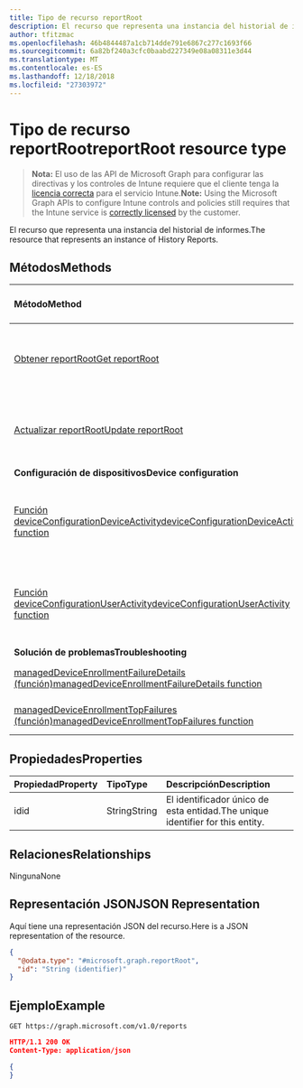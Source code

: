 ```yaml
---
title: Tipo de recurso reportRoot
description: El recurso que representa una instancia del historial de informes.
author: tfitzmac
ms.openlocfilehash: 46b4844487a1cb714dde791e6867c277c1693f66
ms.sourcegitcommit: 6a82bf240a3cfc0baabd227349e08a08311e3d44
ms.translationtype: MT
ms.contentlocale: es-ES
ms.lasthandoff: 12/18/2018
ms.locfileid: "27303972"
---
```

# <a name="reportroot-resource-type"></a><span data-ttu-id="a9511-103">Tipo de recurso reportRoot</span><span class="sxs-lookup"><span data-stu-id="a9511-103">reportRoot resource type</span></span>

> <span data-ttu-id="a9511-104">**Nota:** El uso de las API de Microsoft Graph para configurar las directivas y los controles de Intune requiere que el cliente tenga la [licencia correcta](https://go.microsoft.com/fwlink/?linkid=839381) para el servicio Intune.</span><span class="sxs-lookup"><span data-stu-id="a9511-104">**Note:** Using the Microsoft Graph APIs to configure Intune controls and policies still requires that the Intune service is [correctly licensed](https://go.microsoft.com/fwlink/?linkid=839381) by the customer.</span></span>

<span data-ttu-id="a9511-105">El recurso que representa una instancia del historial de informes.</span><span class="sxs-lookup"><span data-stu-id="a9511-105">The resource that represents an instance of History Reports.</span></span>
## <a name="methods"></a><span data-ttu-id="a9511-106">Métodos</span><span class="sxs-lookup"><span data-stu-id="a9511-106">Methods</span></span>
|<span data-ttu-id="a9511-107">Método</span><span class="sxs-lookup"><span data-stu-id="a9511-107">Method</span></span>|<span data-ttu-id="a9511-108">Tipo de valor devuelto</span><span class="sxs-lookup"><span data-stu-id="a9511-108">Return Type</span></span>|<span data-ttu-id="a9511-109">Descripción</span><span class="sxs-lookup"><span data-stu-id="a9511-109">Description</span></span>|
|:---|:---|:---|
|[<span data-ttu-id="a9511-110">Obtener reportRoot</span><span class="sxs-lookup"><span data-stu-id="a9511-110">Get reportRoot</span></span>](../api/intune-shared-reportroot-get.md)|[<span data-ttu-id="a9511-111">reportRoot</span><span class="sxs-lookup"><span data-stu-id="a9511-111">reportRoot</span></span>](../resources/intune-shared-reportroot.md)|<span data-ttu-id="a9511-112">Lea las propiedades y las relaciones del objeto [reportRoot](../resources/intune-shared-reportroot.md).</span><span class="sxs-lookup"><span data-stu-id="a9511-112">Read properties and relationships of the [reportRoot](../resources/intune-shared-reportroot.md) object.</span></span>|
|[<span data-ttu-id="a9511-113">Actualizar reportRoot</span><span class="sxs-lookup"><span data-stu-id="a9511-113">Update reportRoot</span></span>](../api/intune-shared-reportroot-update.md)|[<span data-ttu-id="a9511-114">reportRoot</span><span class="sxs-lookup"><span data-stu-id="a9511-114">reportRoot</span></span>](../resources/intune-shared-reportroot.md)|<span data-ttu-id="a9511-115">Actualice las propiedades de un objeto [reportRoot](../resources/intune-shared-reportroot.md).</span><span class="sxs-lookup"><span data-stu-id="a9511-115">Update the properties of a [reportRoot](../resources/intune-shared-reportroot.md) object.</span></span>|
|<span data-ttu-id="a9511-116">**Configuración de dispositivos**</span><span class="sxs-lookup"><span data-stu-id="a9511-116">**Device configuration**</span></span>|
|[<span data-ttu-id="a9511-117">Función deviceConfigurationDeviceActivity</span><span class="sxs-lookup"><span data-stu-id="a9511-117">deviceConfigurationDeviceActivity function</span></span>](../api/intune-shared-reportroot-deviceconfigurationdeviceactivity.md)|[<span data-ttu-id="a9511-118">report</span><span class="sxs-lookup"><span data-stu-id="a9511-118">report</span></span>](../resources/intune-shared-report.md)|<span data-ttu-id="a9511-119">Metadatos para el informe de actividad de dispositivo de configuración de dispositivo</span><span class="sxs-lookup"><span data-stu-id="a9511-119">Metadata for the device configuration device activity report</span></span>|
|[<span data-ttu-id="a9511-120">Función deviceConfigurationUserActivity</span><span class="sxs-lookup"><span data-stu-id="a9511-120">deviceConfigurationUserActivity function</span></span>](../api/intune-shared-reportroot-deviceconfigurationuseractivity.md)|[<span data-ttu-id="a9511-121">report</span><span class="sxs-lookup"><span data-stu-id="a9511-121">report</span></span>](../resources/intune-shared-report.md)|<span data-ttu-id="a9511-122">Metadatos para el informe de actividad de usuario de configuración de dispositivo</span><span class="sxs-lookup"><span data-stu-id="a9511-122">Metadata for the device configuration user activity report</span></span>|
|<span data-ttu-id="a9511-123">**Solución de problemas**</span><span class="sxs-lookup"><span data-stu-id="a9511-123">**Troubleshooting**</span></span>|
|[<span data-ttu-id="a9511-124">managedDeviceEnrollmentFailureDetails (función)</span><span class="sxs-lookup"><span data-stu-id="a9511-124">managedDeviceEnrollmentFailureDetails function</span></span>](../api/intune-shared-reportroot-manageddeviceenrollmentfailuredetails.md)|[<span data-ttu-id="a9511-125">report</span><span class="sxs-lookup"><span data-stu-id="a9511-125">report</span></span>](../resources/intune-shared-report.md)|<span data-ttu-id="a9511-126">Todavía no está documentada.</span><span class="sxs-lookup"><span data-stu-id="a9511-126">Not yet documented.</span></span>|
|[<span data-ttu-id="a9511-127">managedDeviceEnrollmentTopFailures (función)</span><span class="sxs-lookup"><span data-stu-id="a9511-127">managedDeviceEnrollmentTopFailures function</span></span>](../api/intune-shared-reportroot-manageddeviceenrollmenttopfailures.md)|[<span data-ttu-id="a9511-128">report</span><span class="sxs-lookup"><span data-stu-id="a9511-128">report</span></span>](../resources/intune-shared-report.md)|<span data-ttu-id="a9511-129">Todavía no está documentada.</span><span class="sxs-lookup"><span data-stu-id="a9511-129">Not yet documented.</span></span>|


## <a name="properties"></a><span data-ttu-id="a9511-130">Propiedades</span><span class="sxs-lookup"><span data-stu-id="a9511-130">Properties</span></span>
|<span data-ttu-id="a9511-131">Propiedad</span><span class="sxs-lookup"><span data-stu-id="a9511-131">Property</span></span>|<span data-ttu-id="a9511-132">Tipo</span><span class="sxs-lookup"><span data-stu-id="a9511-132">Type</span></span>|<span data-ttu-id="a9511-133">Descripción</span><span class="sxs-lookup"><span data-stu-id="a9511-133">Description</span></span>|
|:---|:---|:---|
|<span data-ttu-id="a9511-134">id</span><span class="sxs-lookup"><span data-stu-id="a9511-134">id</span></span>|<span data-ttu-id="a9511-135">String</span><span class="sxs-lookup"><span data-stu-id="a9511-135">String</span></span>|<span data-ttu-id="a9511-136">El identificador único de esta entidad.</span><span class="sxs-lookup"><span data-stu-id="a9511-136">The unique identifier for this entity.</span></span>|

## <a name="relationships"></a><span data-ttu-id="a9511-137">Relaciones</span><span class="sxs-lookup"><span data-stu-id="a9511-137">Relationships</span></span>
<span data-ttu-id="a9511-138">Ninguna</span><span class="sxs-lookup"><span data-stu-id="a9511-138">None</span></span>

## <a name="json-representation"></a><span data-ttu-id="a9511-139">Representación JSON</span><span class="sxs-lookup"><span data-stu-id="a9511-139">JSON Representation</span></span>
<span data-ttu-id="a9511-140">Aquí tiene una representación JSON del recurso.</span><span class="sxs-lookup"><span data-stu-id="a9511-140">Here is a JSON representation of the resource.</span></span>
<!--{
  "blockType": "resource",
  "baseType": "microsoft.graph.entity",
  "keyProperty": "id",
  "@odata.type": "microsoft.graph.reportRoot"
}-->
``` json
{
  "@odata.type": "#microsoft.graph.reportRoot",
  "id": "String (identifier)"
}
```

## <a name="example"></a><span data-ttu-id="a9511-141">Ejemplo</span><span class="sxs-lookup"><span data-stu-id="a9511-141">Example</span></span>

<!--{"blockType": "request"}-->
```http
GET https://graph.microsoft.com/v1.0/reports
```

<!--{"blockType": "response", "truncated": true, "@odata.type": "microsoft.graph.reportRoot"}-->
```json
HTTP/1.1 200 OK
Content-Type: application/json

{
}
```